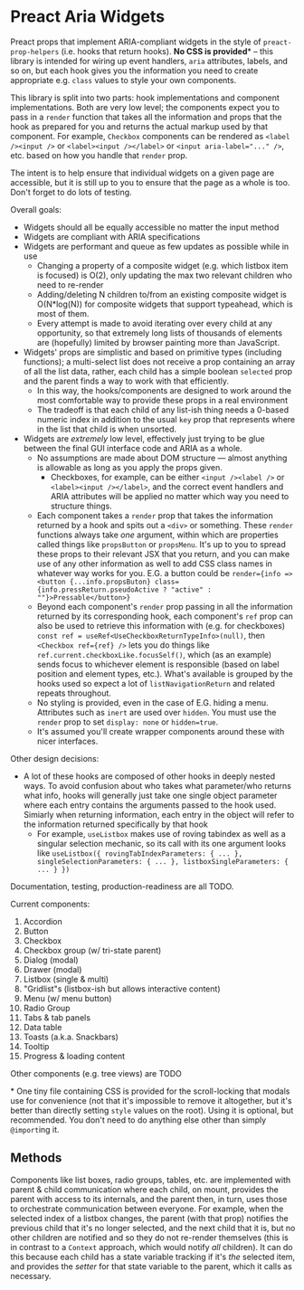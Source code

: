 # Preact Aria Widgets

Preact props that implement ARIA-compliant widgets in the style of `preact-prop-helpers` (i.e. hooks that return hooks).  **No CSS is provided*** &ndash; this library is intended for wiring up event handlers, `aria` attributes, labels, and so on, but each hook gives you the information you need to create appropriate e.g. `class` values to style your own components.

This library is split into two parts: hook implementations and component implementations. Both are very low level; the components expect you to pass in a `render` function that takes all the information and props that the hook as prepared for you and returns the actual markup used by that component.  For example, `Checkbox` components can be rendered as `<label /><input />` or  `<label><input /></label>` or `<input aria-label="..." />`, etc. based on how you handle that `render` prop.

The intent is to help ensure that individual widgets on a given page are accessible, but it is still up to you to ensure that the page as a whole is too. Don't forget to do lots of testing.

Overall goals:
* Widgets should all be equally accessible no matter the input method
* Widgets are compliant with ARIA specifications
* Widgets are performant and queue as few updates as possible while in use
    * Changing a property of a composite widget (e.g. which listbox item is focused) is O(2), only updating the max two relevant children who need to re-render
    * Adding/deleting N children to/from an existing composite widget is O(N*log(N)) for composite widgets that support typeahead, which is most of them.
    * Every attempt is made to avoid iterating over every child at any opportunity, so that extremely long lists of thousands of elements are (hopefully) limited by browser painting more than JavaScript.
* Widgets' props are simplistic and based on primitive types (including functions); a multi-select list does not receive a prop containing an array of all the list data, rather, each child has a simple boolean `selected` prop and the parent finds a way to work with that efficiently.
    * In this way, the hooks/components are designed to work around the most comfortable way to provide these props in a real environment
    * The tradeoff is that each child of any list-ish thing needs a 0-based numeric index in addition to the usual `key` prop that represents where in the list that child is when unsorted.
* Widgets are *extremely* low level, effectively just trying to be glue between the final GUI interface code and ARIA as a whole.
    * No assumptions are made about DOM structure &mdash; almost anything is allowable as long as you apply the props given.
        * Checkboxes, for example, can be either `<input /><label />` or `<label><input /></label>`, and the correct event handlers and ARIA attributes will be applied no matter which way you need to structure things.
    * Each component takes a `render` prop that takes the information returned by a hook and spits out a `<div>` or something. These `render` functions always take *one* argument, within which are properties called things like `propsButton` or `propsMenu`. It's up to you to spread these props to their relevant JSX that you return, and you can make use of any other information as well to add CSS class names in whatever way works for you.  E.G. a button could be `render={info => <button {...info.propsButon} class={info.pressReturn.pseudoActive ? "active" : ""}>Pressable</button>}`
    * Beyond each component's `render` prop passing in all the information returned by its corresponding hook, each component's `ref` prop can also be used to retrieve this information with (e.g. for checkboxes) `const ref = useRef<UseCheckboxReturnTypeInfo>(null)`, then `<Checkbox ref={ref} />` lets you do things like `ref.current.checkboxLike.focusSelf()`, which (as an example) sends focus to whichever element is responsible (based on label position and element types, etc.). What's available is grouped by the hooks used so expect a lot of `listNavigationReturn` and related repeats throughout.
    * No styling is provided, even in the case of E.G. hiding a menu. Attributes such as `inert` are used over `hidden`. You must use the `render` prop to set `display: none` or `hidden=true`. 
    * It's assumed you'll create wrapper components around these with nicer interfaces.

Other design decisions:
* A lot of these hooks are composed of other hooks in deeply nested ways. To avoid confusion about who takes what parameter/who returns what info, hooks will generally just take one single object parameter where each entry contains the arguments passed to the hook used. Simiarly when returning information, each entry in the object will refer to the information returned specifically by that hook
    * For example, `useListbox` makes use of roving tabindex as well as a singular selection mechanic, so its call with its one argument looks like `useListbox({ rovingTabIndexParameters: { ... }, singleSelectionParameters: { ... }, listboxSingleParameters: { ... } })`

Documentation, testing, production-readiness are all TODO.

Current components:

1. Accordion
2. Button
3. Checkbox
4. Checkbox group (w/ tri-state parent)
5. Dialog (modal)
6. Drawer (modal)
7. Listbox (single & multi)
8. "Gridlist"s (listbox-ish but allows interactive content)
9. Menu (w/ menu button)
10. Radio Group
11. Tabs & tab panels
12. Data table
13. Toasts (a.k.a. Snackbars)
14. Tooltip
15. Progress & loading content

Other components (e.g. tree views) are TODO


\* One tiny file containing CSS is provided for the scroll-locking that modals use for convenience (not that it's impossible to remove it altogether, but it's better than directly setting `style` values on the root). Using it is optional, but recommended. You don't need to do anything else other than simply `@import`ing it.

## Methods

Components like list boxes, radio groups, tables, etc. are implemented with parent & child communication where each child, on mount, provides the parent with access to its internals, and the parent then, in turn, uses those to orchestrate communication between everyone.  For example, when the selected index of a listbox changes, the parent (with that prop) notifies the previous child that it's no longer selected, and the next child that it is, but no other children are notified and so they do not re-render themselves (this is in contrast to a `Context` approach, which would notify *all* children).  It can do this because each child has a state variable tracking if it's *the* selected item, and provides the *setter* for that state variable to the parent, which it calls as necessary.

